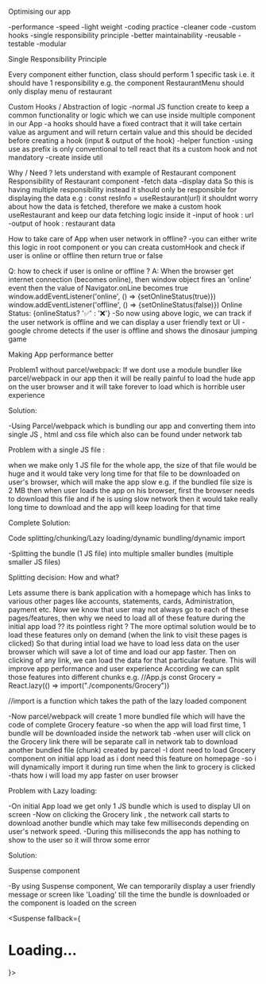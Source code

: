 Optimising our app

-performance
-speed
-light weight
-coding practice
-cleaner code
-custom hooks
-single responsibility principle
-better maintainability
-reusable
-testable
-modular

Single Responsibility Principle

Every component either function, class should perform 1 specific task i.e. it should have 1 responsibility
e.g. the component RestaurantMenu should only display menu of restaurant

Custom Hooks / Abstraction of logic
-normal JS function create to keep a common functionality or logic which we can use inside multiple component in our App
-a hooks should have a fixed contract that it will take certain value as argument and will return certain value and this should be decided before creating a hook (input & output of the hook)
-helper function
-using use as prefix is only conventional to tell react that its a custom hook and not mandatory
-create inside util

Why / Need ?
lets understand with example of Restaurant component
Responsibility of Restaurant component
-fetch data
-display data
So this is having multiple responsibility instead it should only be responsible for displaying the data
e.g : const resInfo = useRestaurant(url)
it shouldnt worry about how the data is fetched, therefore we make a custom hook useRestaurant and keep our data fetching logic inside it 
-input of hook : url
-output of hook : restaurant data

How to take care of App when user network in offline?
-you can either write this logic in root component or you can creata customHook and check if user is online or offline then return true or false 

Q: how to check if user is online or offline ?
A: When the browser get internet connection (becomes online), then window object fires an 'online' event
then the value of Navigator.onLine becomes true
    window.addEventListener('online', () => {setOnlineStatus(true)})
    window.addEventListener('offline', () => {setOnlineStatus(false)})
    Online Status: {onlineStatus? '✅' : '❌'}
-So now using above logic, we can track if the user network is offline and we can display a user friendly text or UI 
-google chrome detects if the user is offline and shows the dinosaur jumping game

Making App performance better

Problem1 without parcel/webpack:
If we dont use a module bundler like parcel/webpack in our app then it will be really painful to load the hude app on the user browser and it will take forever to load which is horrible user experience

Solution:

-Using Parcel/webpack which is bundling our app and converting them into single JS , html and css file which also can be found under network tab

Problem with a single JS file :

when we make only 1 JS file for the whole app, the size of that file would be huge and it would take very long time for that file to be downloaded on user's browser, which will make the app slow
e.g. if the bundled file size is 2 MB then when user loads the app on his browser, first the browser needs to download this file and if he is using slow network then it would take really long time to download and the app will keep loading for that time

Complete Solution:

Code splitting/chunking/Lazy loading/dynamic bundling/dynamic import

-Splitting the bundle (1 JS file) into multiple smaller bundles (multiple smaller JS files)

Splitting decision: How and what?

Lets assume there is bank application with a homepage which has links to various other pages like accounts, statements, cards, Administration, payment etc.
Now we know that user may not always go to each of these pages/features, then why we need to load all of these feature during the initial app load ?? its pointless right ?
The more optimal solution would be to load these features only on demand (when the link to visit these pages is clicked) So that during intial load we have to load less data on the user browser which will save a lot of time and load our app faster. Then on clicking of any link, we can load the data for that particular feature. 
This will improve app performance and user experience
According we can split those features into different chunks 
e.g. //App.js
const Grocery = React.lazy(() => import("./components/Grocery"))

//import is a function which takes the path of the lazy loaded component

-Now parcel/webpack will create 1 more bundled file which will have the code of complete Grocery feature
-so when the app will load first time, 1 bundle will be downloaded inside the network tab
-when user will click on the Grocery link there will be separate call in network tab to download another bundled file (chunk) created by parcel
-I dont need to load Grocery component on initial app load as i dont need this feature on homepage
-so i will dynamically import it during run time when the link to grocery is clicked
-thats how i will load my app faster on user browser

Problem with Lazy loading:

-On initial App load we get only 1 JS bundle which is used to display UI on screen
-Now on clicking the Grocery link , the network call starts to download another bundle which may take few milliseconds depending on user's network speed.
-During this milliseconds the app has nothing to show to the user so it will throw some error

Solution:

Suspense component

-By using Suspense component, We can temporarily display a user friendly message or screen like 'Loading' till the time the bundle is downloaded or the component is loaded on the screen

<Suspense fallback={<h1>Loading...</h1>}><Grocery /></Suspense>




